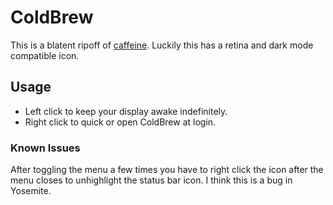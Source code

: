 # ColdBrew

This is a blatent ripoff of [caffeine][caffeine]. Luckily this has a retina and
dark mode compatible icon.

[caffeine]: http://lightheadsw.com/caffeine/

## Usage

- Left click to keep your display awake indefinitely.
- Right click to quick or open ColdBrew at login.

### Known Issues

After toggling the menu a few times you have to right click the icon
after the menu closes to unhighlight the status bar icon. I think this
is a bug in Yosemite.
